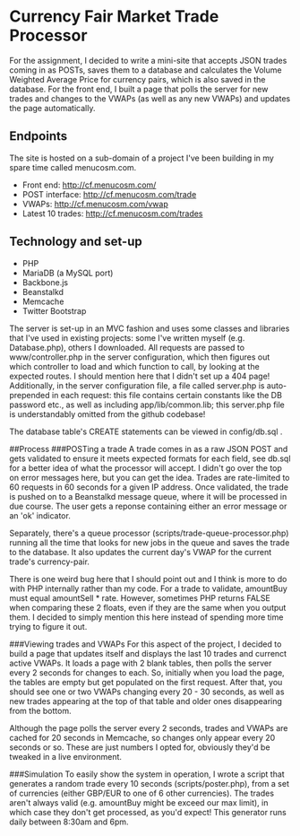# Currency Fair Market Trade Processor

For the assignment, I decided to write a mini-site that accepts JSON trades coming in as POSTs, saves them to a database and calculates the Volume Weighted Average Price for currency pairs, which is also saved in the database. For the front end, I built a page that polls the server for new trades and changes to the VWAPs (as well as any new VWAPs) and updates the page automatically.

## Endpoints
The site is hosted on a sub-domain of a project I've been building in my spare time called menucosm.com.
 - Front end: http://cf.menucosm.com/
 - POST interface: http://cf.menucosm.com/trade
 - VWAPs: http://cf.menucosm.com/vwap
 - Latest 10 trades: http://cf.menucosm.com/trades

## Technology and set-up
 - PHP
 - MariaDB (a MySQL port)
 - Backbone.js
 - Beanstalkd
 - Memcache
 - Twitter Bootstrap

The server is set-up in an MVC fashion and uses some classes and libraries that I've used in existing projects: some I've written myself (e.g. Database.php), others I downloaded. All requests are passed to www/controller.php in the server configuration, which then figures out which controller to load and which function to call, by looking at the expected routes. I should mention here that I didn't set up a 404 page! Additionally, in the server configuration file, a file called server.php is auto-prepended in each request: this file contains certain constants like the DB password etc., as well as including app/lib/common.lib; this server.php file is understandably omitted from the github codebase!

The database table's CREATE statements can be viewed in config/db.sql .

##Process
###POSTing a trade
A trade comes in as a raw JSON POST and gets validated to ensure it meets expected formats for each field, see db.sql for a better idea of what the processor will accept. I didn't go over the top on error messages here, but you can get the idea. Trades are rate-limited to 60 requests in 60 seconds for a given IP address. Once validated, the trade is pushed on to a Beanstalkd message queue, where it will be processed in due course. The user gets a reponse containing either an error message or an 'ok' indicator.

Separately, there's a queue processor (scripts/trade-queue-processor.php) running all the time that looks for new jobs in the queue and saves the trade to the database. It also updates the current day's VWAP for the current trade's currency-pair.

There is one weird bug here that I should point out and I think is more to do with PHP internally rather than my code. For a trade to validate, amountBuy must equal amountSell * rate. However, sometimes PHP returns FALSE when comparing these 2 floats, even if they are the same when you output them. I decided to simply mention this here instead of spending more time trying to figure it out.

###Viewing trades and VWAPs
For this aspect of the project, I decided to build a page that updates itself and displays the last 10 trades and currenct active VWAPs. It loads a page with 2 blank tables, then polls the server every 2 seconds for changes to each. So, initially when you load the page, the tables are empty but get populated on the first request. After that, you should see one or two VWAPs changing every 20 - 30 seconds, as well as new trades appearing at the top of that table and older ones disappearing from the bottom.

Although the page polls the server every 2 seconds, trades and VWAPs are cached for 20 seconds in Memcache, so changes only appear every 20 seconds or so. These are just numbers I opted for, obviously they'd be tweaked in a live environment.

###Simulation
To easily show the system in operation, I wrote a script that generates a random trade every 10 seconds (scripts/poster.php), from a set of currencies (either GBP/EUR to one of 6 other currencies). The trades aren't always valid (e.g. amountBuy might be exceed our max limit), in which case they don't get processed, as you'd expect! This generator runs daily between 8:30am and 6pm.
